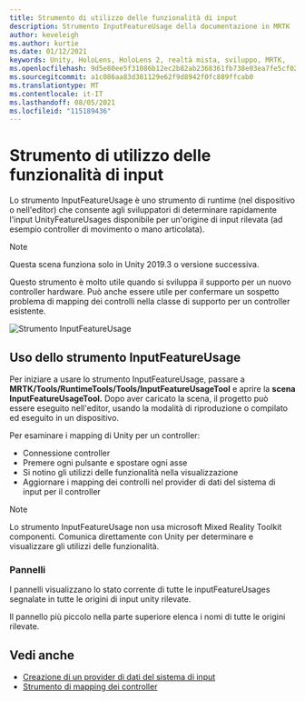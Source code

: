 ```yaml
---
title: Strumento di utilizzo delle funzionalità di input
description: Strumento InputFeatureUsage della documentazione in MRTK
author: keveleigh
ms.author: kurtie
ms.date: 01/12/2021
keywords: Unity, HoloLens, HoloLens 2, realtà mista, sviluppo, MRTK,
ms.openlocfilehash: 9d5e80ee5f31086b12ec2b82ab2368361fb738e03ea7fe5cf02ba0b4bd22c0b8
ms.sourcegitcommit: a1c086aa83d381129e62f9d8942f0fc889ffcab0
ms.translationtype: MT
ms.contentlocale: it-IT
ms.lasthandoff: 08/05/2021
ms.locfileid: "115189436"
---
```

# <a name="input-feature-usage-tool"></a>Strumento di utilizzo delle funzionalità di input

Lo strumento InputFeatureUsage è uno strumento di runtime (nel dispositivo o nell'editor) che consente agli sviluppatori di determinare rapidamente l'input UnityFeatureUsages disponibile per un'origine di input rilevata (ad esempio controller di movimento o mano articolata).

> [!NOTE]
> Questa scena funziona solo in Unity 2019.3 o versione successiva.

Questo strumento è molto utile quando si sviluppa il supporto per un nuovo controller hardware. Può anche essere utile per confermare un sospetto problema di mapping dei controlli nella classe di supporto per un controller esistente.

![Strumento InputFeatureUsage](../images/controller-mapping-tool/InputFeatureUsages.png)

## <a name="using-the-inputfeatureusage-tool"></a>Uso dello strumento InputFeatureUsage

Per iniziare a usare lo strumento InputFeatureUsage, passare a **MRTK/Tools/RuntimeTools/Tools/InputFeatureUsageTool** e aprire la **scena InputFeatureUsageTool.** Dopo aver caricato la scena, il progetto può essere eseguito nell'editor, usando la modalità di riproduzione o compilato ed eseguito in un dispositivo.

Per esaminare i mapping di Unity per un controller:

- Connessione controller
- Premere ogni pulsante e spostare ogni asse
- Si notino gli utilizzi delle funzionalità nella visualizzazione
- Aggiornare i mapping dei controlli nel provider di dati del sistema di input per il controller

> [!NOTE]
> Lo strumento InputFeatureUsage non usa microsoft Mixed Reality Toolkit componenti. Comunica direttamente con Unity per determinare e visualizzare gli utilizzi delle funzionalità.

### <a name="panels"></a>Pannelli

I pannelli visualizzano lo stato corrente di tutte le inputFeatureUsages segnalate in tutte le origini di input unity rilevate.

Il pannello più piccolo nella parte superiore elenca i nomi di tutte le origini rilevate.

## <a name="see-also"></a>Vedi anche

- [Creazione di un provider di dati del sistema di input](../input/create-data-provider.md)
- [Strumento di mapping dei controller](controller-mapping-tool.md)
